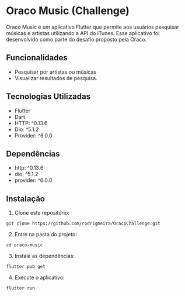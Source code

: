 # Oraco Music (Challenge)

Oraco Music é um aplicativo Flutter que permite aos usuários pesquisar músicas e artistas utilizando a API do iTunes. Esse aplicativo foi desenvolvido como parte do desafio proposto pela Oraco.

## Funcionalidades

- Pesquisar por artistas ou músicas
- Visualizar resultados de pesquisa.

## Tecnologias Utilizadas

- Flutter
- Dart
- HTTP: ^0.13.6
- Dio: ^5.1.2
- Provider: ^6.0.0

## Dependências

- http: ^0.13.6
- dio: ^5.1.2
- provider: ^6.0.0

## Instalação

1. Clone este repositório:
```
git clone https://github.com/rodrigmeira/OracoChallenge.git
```
2. Entre na pasta do projeto:
```
cd oraco-music
```
3. Instale as dependências:
```
flutter pub get
```
4. Execute o aplicativo:
```
flutter run
```
